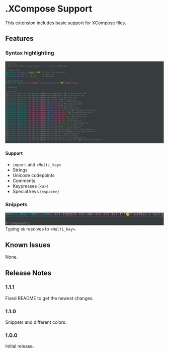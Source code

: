 # .XCompose Support

This extension includes basic support for XCompose files.

## Features

### Syntax highlighting

![Syntax highlighting](https://raw.githubusercontent.com/RubenVerg/XComposeVSCode/master/img/syntax.png)

#### Support

- `import` and `<Multi_key>`
- Strings
- Unicode codepoints
- Comments
- Keypresses (`<a>`)
- Special keys (`<space>`)

### Snippets

![Snippets](https://raw.githubusercontent.com/RubenVerg/XComposeVSCode/master/img/snippets.gif)
Typing `mk` resolves to `<Multi_key>`.

## Known Issues

None.

## Release Notes

### 1.1.1

Fixed README to get the newest changes.

### 1.1.0

Snippets and different colors.

### 1.0.0

Initial release.
